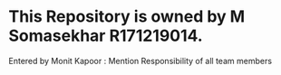 # This Repository is owned by M Somasekhar R171219014.
Entered by Monit Kapoor : Mention Responsibility of all team members
